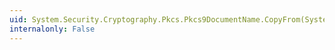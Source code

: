 ```yaml
---
uid: System.Security.Cryptography.Pkcs.Pkcs9DocumentName.CopyFrom(System.Security.Cryptography.AsnEncodedData)
internalonly: False
---
```

